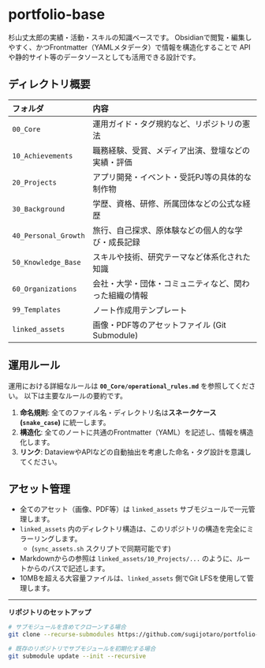 # portfolio-base

杉山丈太郎の実績・活動・スキルの知識ベースです。
Obsidianで閲覧・編集しやすく、かつFrontmatter（YAMLメタデータ）で情報を構造化することで
APIや静的サイト等のデータソースとしても活用できる設計です。

## ディレクトリ概要

| フォルダ | 内容 |
|:--- |:---|
| `00_Core` | 運用ガイド・タグ規約など、リポジトリの憲法 |
| `10_Achievements` | 職務経験、受賞、メディア出演、登壇などの実績・評価 |
| `20_Projects` | アプリ開発・イベント・受託PJ等の具体的な制作物 |
| `30_Background` | 学歴、資格、研修、所属団体などの公式な経歴 |
| `40_Personal_Growth` | 旅行、自己探求、原体験などの個人的な学び・成長記録 |
| `50_Knowledge_Base` | スキルや技術、研究テーマなど体系化された知識 |
| `60_Organizations` | 会社・大学・団体・コミュニティなど、関わった組織の情報 |
| `99_Templates` | ノート作成用テンプレート |
| `linked_assets` | 画像・PDF等のアセットファイル (Git Submodule) |

## 運用ルール

運用における詳細なルールは **`00_Core/operational_rules.md`** を参照してください。
以下は主要なルールの要約です。

1.  **命名規則**: 全てのファイル名・ディレクトリ名は**スネークケース (`snake_case`)** に統一します。
2.  **構造化**: 全てのノートに共通のFrontmatter（YAML）を記述し、情報を構造化します。
3.  **リンク**: DataviewやAPIなどの自動抽出を考慮した命名・タグ設計を意識してください。

## アセット管理

- 全てのアセット（画像、PDF等）は `linked_assets` サブモジュールで一元管理します。
- `linked_assets` 内のディレクトリ構造は、このリポジトリの構造を完全にミラーリングします。
  - (`sync_assets.sh` スクリプトで同期可能です)
- Markdownからの参照は `linked_assets/10_Projects/...` のように、ルートからのパスで記述します。
- 10MBを超える大容量ファイルは、`linked_assets` 側でGit LFSを使用して管理します。

---
**リポジトリのセットアップ**

```bash
# サブモジュールを含めてクローンする場合
git clone --recurse-submodules https://github.com/sugijotaro/portfolio-base.git

# 既存のリポジトリでサブモジュールを初期化する場合
git submodule update --init --recursive
```
